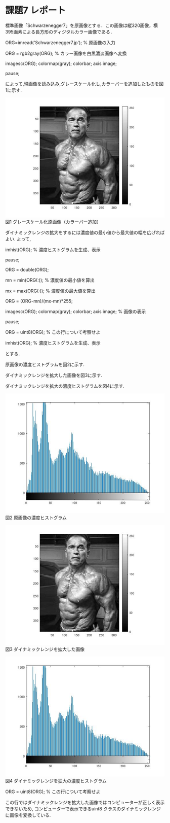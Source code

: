 # 課題7  レポート

標準画像「Schwarzenegger7」を原画像とする．この画像は縦320画像，横395画素による長方形のディジタルカラー画像である．

ORG=imread('Schwarzenegger7.jp'); % 原画像の入力

ORG = rgb2gray(ORG); % カラー画像を白黒濃淡画像へ変換

imagesc(ORG); colormap(gray); colorbar; axis image;

pause;

によって,現画像を読み込み,グレースケール化し,カラーバーを追加したものを図1に示す.



![原画像](https://raw.githubusercontent.com/09ne028koya/lecture_image_processing/master/7001.jpg)  
図1 グレースケール化原画像（カラーバー追加）

ダイナミックレンジの拡大をするには濃度値の最小値から最大値の幅を広げればよい.
よって,



imhist(ORG); % 濃度ヒストグラムを生成、表示

pause;

ORG = double(ORG);

mn = min(ORG(:)); % 濃度値の最小値を算出

mx = max(ORG(:)); % 濃度値の最大値を算出

ORG = (ORG-mn)/(mx-mn)*255;

imagesc(ORG); colormap(gray); colorbar;  axis image; % 画像の表示

pause;

ORG = uint8(ORG); % この行について考察せよ

imhist(ORG); % 濃度ヒストグラムを生成、表示



とする.

原画像の濃度ヒストグラムを図2に示す.


ダイナミックレンジを拡大した画像を図3に示す.


ダイナミックレンジを拡大の濃度ヒストグラムを図4に示す.



![原画像](https://raw.githubusercontent.com/09ne028koya/lecture_image_processing/master/7002.jpg)  
図2 原画像の濃度ヒストグラム



![原画像](https://raw.githubusercontent.com/09ne028koya/lecture_image_processing/master/7003.jpg)  
図3 ダイナミックレンジを拡大した画像



![原画像](https://raw.githubusercontent.com/09ne028koya/lecture_image_processing/master/7004.jpg)  
図4 ダイナミックレンジを拡大の濃度ヒストグラム







ORG = uint8(ORG); % この行について考察せよ


この行ではダイナミックレンジを拡大した画像ではコンピューターが正しく表示できないため,
コンピューターで表示できるuint8 クラスのダイナミックレンジに画像を変換している.


